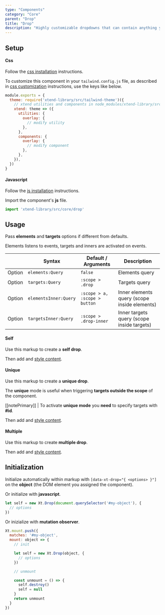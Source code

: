 ```yaml
---
type: "Components"
category: "Core"
parent: "Drop"
title: "Drop"
description: "Highly customizable dropdowns that can contain anything you want."
---
```


## Setup

#### Css

Follow the [css installation](/introduction/getting-started/setup#css-installation) instructions.

To customize this component in your `tailwind.config.js` file, as described in [css customization](/introduction/getting-started/setup#css-customization) instructions, use the keys like below.

```jsx
module.exports = {
  theme: require('xtend-library/src/tailwind-theme')({
    // xtend utilities and components in node_modules/xtend-library/src/tailwind-xtend.js
    xtend: theme => ({
      utilities: {
        overlay: {
          // modify utility
        },
      },
      components: {
        overlay: {
          // modify component
        },
      },
    }),
  })
}
```

#### Javascript

Follow the [js installation](/introduction/getting-started/setup#js-installation) instructions.

Import the component's **js** file.

```jsx
import 'xtend-library/src/core/drop'
```

## Usage

Pass **elements** and **targets** options if different from defaults.

Elements listens to events, targets and inners are activated on events.

<div class="table-scroll">

|                         | Syntax                                    | Default / Arguments                       | Description                   |
| ----------------------- | ----------------------------------------- | ----------------------------- | ----------------------------- |
| Option                  | `elements:Query`                          | `false`        | Elements query            |
| Option                  | `targets:Query`                          | `:scope > .drop`        | Targets query            |
| Option                  | `elementsInner:Query`                          | `:scope > a, :scope > button`        | Inner elements query (scope inside elements)            |
| Option                  | `targetsInner:Query`                          | `:scope > .drop-inner`        | Inner targets query (scope inside targets)           |

</div>

#### Self

Use this markup to create a **self drop**.

<script type="text/plain" class="language-markup">
  <div class="drop-container" data-xt-drop>
  
    <button type="button">
      <!-- content -->
    </button>
    
    <div class="drop">
      <div class="drop-inner">
        <!-- content -->
      </div>
    </div>
    
  </div>
</script>

Then add and [style content](/components/core/drop/content-list).

<demo>
  <demovanilla src="vanilla/components/core/drop/usage-self">
  </demovanilla>
</demo>

#### Unique

Use this markup to create a **unique drop**.

The **unique** mode is useful when triggering **targets outside the scope** of the component.

[[notePrimary]]
| To activate **unique mode** you **need** to specify targets with **#id**.

<script type="text/plain" class="language-markup">
  <button type="button" data-xt-drop="{ targets: '#drop--unique' }">
    <!-- content -->
  </button>
  
  <div class="drop-container">

    <div class="drop" id="drop--unique">
      <div class="drop-inner">
        <!-- content -->
      </div>
    </div>
    
  </div>
</script>

Then add and [style content](/components/core/drop/content-list).

<demo>
  <demovanilla src="vanilla/components/core/drop/usage-unique">
  </demovanilla>
</demo>

#### Multiple

Use this markup to create **multiple drop**.

<script type="text/plain" class="language-markup">
  <div data-xt-drop="{ elements: ':scope > .drop-container', targets: ':scope > .drop-container > .drop' }">
  
    <div class="drop-container">
    
      <button type="button">
        <!-- content -->
      </button>
      
      <div class="drop">
        <div class="drop-inner">
          <!-- content -->
        </div>
      </div>
      
    </div>
    
    <div class="drop-container">
    
      <button type="button">
        <!-- content -->
      </button>
      
      <div class="drop">
        <div class="drop-inner">
          <!-- content -->
        </div>
      </div>
      
    </div>
    
  </div>
</script>

Then add and [style content](/components/core/drop/content-list).

<demo>
  <demovanilla src="vanilla/components/core/drop/usage-multiple">
  </demovanilla>
</demo>

## Initialization

Initialize automatically within markup with `[data-xt-drop="{ <options> }"]` on the **object** (the DOM element you assigned the component).

Or initialize with **javascript**.

```js
let self = new Xt.Drop(document.querySelector('#my-object'), {
  // options
})
```

Or inizialize with **mutation observer**.

```js
Xt.mount.push({
  matches: '#my-object',
  mount: object => {
    // init

    let self = new Xt.Drop(object, {
      // options
    })

    // unmount

    const unmount = () => {
      self.destroy()
      self = null
    }
    return unmount
  }
})
```
